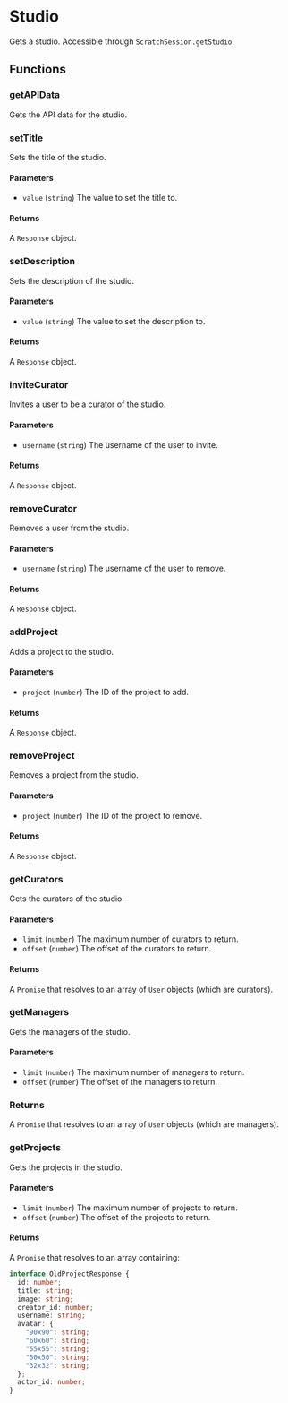 # Studio

Gets a studio. Accessible through `ScratchSession.getStudio`.

## Functions

### getAPIData

Gets the API data for the studio.

### setTitle

Sets the title of the studio.

#### Parameters

- `value` (`string`) The value to set the title to.

#### Returns

A `Response` object.

### setDescription

Sets the description of the studio.

#### Parameters

- `value` (`string`) The value to set the description to.

#### Returns

A `Response` object.

### inviteCurator

Invites a user to be a curator of the studio.

#### Parameters

- `username` (`string`) The username of the user to invite.

#### Returns

A `Response` object.

### removeCurator

Removes a user from the studio.

#### Parameters

- `username` (`string`) The username of the user to remove.

#### Returns

A `Response` object.

### addProject

Adds a project to the studio.

#### Parameters

- `project` (`number`) The ID of the project to add.

#### Returns

A `Response` object.

### removeProject

Removes a project from the studio.

#### Parameters

- `project` (`number`) The ID of the project to remove.

#### Returns

A `Response` object.

### getCurators

Gets the curators of the studio.

#### Parameters

- `limit` (`number`) The maximum number of curators to return.
- `offset` (`number`) The offset of the curators to return.

#### Returns

A `Promise` that resolves to an array of `User` objects (which are curators).

### getManagers

Gets the managers of the studio.

#### Parameters

- `limit` (`number`) The maximum number of managers to return.
- `offset` (`number`) The offset of the managers to return.

### Returns

A `Promise` that resolves to an array of `User` objects (which are managers).

### getProjects

Gets the projects in the studio.

#### Parameters

- `limit` (`number`) The maximum number of projects to return.
- `offset` (`number`) The offset of the projects to return.

#### Returns

A `Promise` that resolves to an array containing:

```ts
interface OldProjectResponse {
  id: number;
  title: string;
  image: string;
  creator_id: number;
  username: string;
  avatar: {
    "90x90": string;
    "60x60": string;
    "55x55": string;
    "50x50": string;
    "32x32": string;
  };
  actor_id: number;
}
```
